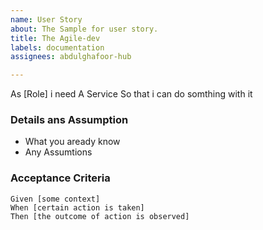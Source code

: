 ```yaml
---
name: User Story
about: The Sample for user story.
title: The Agile-dev
labels: documentation
assignees: abdulghafoor-hub

---
```


As [Role] 
i need  A Service
So  that i can do somthing with it

### Details ans Assumption
- What you aready know
- Any Assumtions

 ### Acceptance Criteria  
   
 ```gherkin
 Given [some context]
 When [certain action is taken]
 Then [the outcome of action is observed]
 ```
